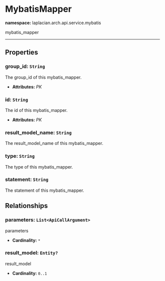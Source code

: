 # **MybatisMapper**
**namespace:** laplacian.arch.api.service.mybatis

mybatis_mapper



---

## Properties

### group_id: `String`
The group_id of this mybatis_mapper.
- **Attributes:** *PK*

### id: `String`
The id of this mybatis_mapper.
- **Attributes:** *PK*

### result_model_name: `String`
The result_model_name of this mybatis_mapper.

### type: `String`
The type of this mybatis_mapper.

### statement: `String`
The statement of this mybatis_mapper.

## Relationships

### parameters: `List<ApiCallArgument>`
parameters
- **Cardinality:** `*`

### result_model: `Entity?`
result_model
- **Cardinality:** `0..1`